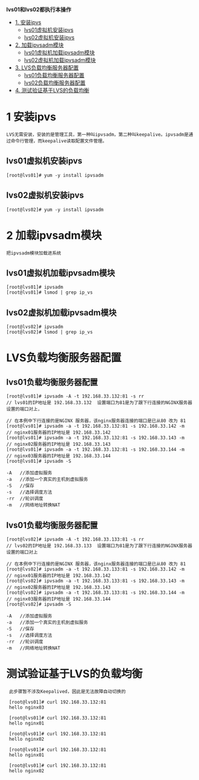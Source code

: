 **lvs01和lvs02都执行本操作**

* [1. 安装ipvs](#1-安装ipvs)
  * [lvs01虚拟机安装ipvs](#lvs01虚拟机安装ipvs)
  * [lvs02虚拟机安装ipvs](#lvs01虚拟机安装ipvs)
* [2. 加载ipvsadm模块](#2-加载ipvsadm模块)
  * [lvs01虚拟机加载ipvsadm模块](#lvs01虚拟机加载ipvsadm模块) 
  * [lvs02虚拟机加载ipvsadm模块](#lvs02虚拟机加载ipvsadm模块) 
* [3. LVS负载均衡服务器配置](#LVS负载均衡服务器配置)
  * [lvs01负载均衡服务器配置](#lvs01负载均衡服务器配置)
  * [lvs02负载均衡服务器配置](#lvs02负载均衡服务器配置)  
* [4. 测试验证基于LVS的负载均衡](#测试验证基于LVS的负载均衡)
# 1 安装ipvs

    LVS无需安装，安装的是管理工具，第一种叫ipvsadm，第二种叫keepalive。ipvsadm是通过命令行管理，而keepalive读取配置文件管理。
  
## lvs01虚拟机安装ipvs

    [root@lvs01]# yum -y install ipvsadm
   
## lvs02虚拟机安装ipvs

    [root@lvs02]# yum -y install ipvsadm

# 2 加载ipvsadm模块

    把ipvsadm模块加载进系统

## lvs01虚拟机加载ipvsadm模块

    [root@lvs01]# ipvsadm
    [root@lvs01]# lsmod | grep ip_vs
    
## lvs02虚拟机加载ipvsadm模块
    
    [root@lvs02]# ipvsadm
    [root@lvs02]# lsmod | grep ip_vs

# LVS负载均衡服务器配置

## lvs01负载均衡服务器配置

    [root@lvs01]# ipvsadm -A -t 192.168.33.132:81 -s rr                    // lvs01的IP地址是 192.168.33.132  设置端口为81是为了跟下行连接的NGINX服务器设置的端口对上，
                                                                           // 在本例中下行连接的是NGINX 服务器，该nginx服务器连接的端口是已从80 改为 81
    [root@lvs01]# ipvsadm -a -t 192.168.33.132:81 -s 192.168.33.142 -m     // nginx01服务器的IP地址是 192.168.33.142
    [root@lvs01]# ipvsadm -a -t 192.168.33.132:81 -s 192.168.33.143 -m     // nginx02服务器的IP地址是 192.168.33.143
    [root@lvs01]# ipvsadm -a -t 192.168.33.132:81 -s 192.168.33.144 -m     // nginx03服务器的IP地址是 192.168.33.144
    [root@lvs01]# ipvsadm -S

    -A   //添加虚拟服务
    -a   //添加一个真实的主机到虚拟服务
    -S   //保存
    -s   //选择调度方法
    -rr  //轮训调度
    -m   //网络地址转换NAT

## lvs01负载均衡服务器配置
    
    [root@lvs02]# ipvsadm -A -t 192.168.33.133:81 -s rr                    // lvs02的IP地址是 192.168.33.133  设置端口为81是为了跟下行连接的NGINX服务器设置的端口对上
                                                                           // 在本例中下行连接的是NGINX 服务器，该nginx服务器连接的端口是已从80 改为 81
    [root@lvs02]# ipvsadm -a -t 192.168.33.133:81 -s 192.168.33.142 -m     // nginx01服务器的IP地址是 192.168.33.142
    [root@lvs02]# ipvsadm -a -t 192.168.33.133:81 -s 192.168.33.143 -m     // nginx02服务器的IP地址是 192.168.33.143
    [root@lvs02]# ipvsadm -a -t 192.168.33.133:81 -s 192.168.33.144 -m     // nginx03服务器的IP地址是 192.168.33.144
    [root@lvs02]# ipvsadm -S

    -A   //添加虚拟服务
    -a   //添加一个真实的主机到虚拟服务
    -S   //保存
    -s   //选择调度方法
    -rr  //轮训调度
    -m   //网络地址转换NAT

# 测试验证基于LVS的负载均衡

     此步骤暂不涉及Keepalived，因此是无法故障自动切换的
     
     [root@lvs01]# curl 192.168.33.132:81
     hello nginx03
     
     [root@lvs01]# curl 192.168.33.132:81
     hello nginx01
     
     [root@lvs01]# curl 192.168.33.132:81
     hello nginx02
     
     [root@lvs01]# curl 192.168.33.132:81
     hello nginx01
     
     [root@lvs01]# curl 192.168.33.132:81
     hello nginx02




     
  
